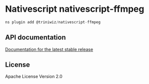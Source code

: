 # Nativescript nativescript-ffmpeg

```javascript
ns plugin add @triniwiz/nativescript-ffmpeg
```

## API documentation

[Documentation for the latest stable release](https://triniwiz.github.io/nativescript-plugins/api-reference/ffmpeg.html)

## License

Apache License Version 2.0
